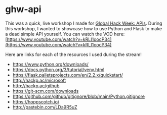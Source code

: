 # ghw-api

This was a quick, live workshop I made for [Global Hack Week: APIs](https://ghw.mlh.io/events/api-week). During this workshop, I wanted to showcase how to use Python and Flask to make a dead simple API yourself. You can watch the VOD here: [https://www.youtube.com/watch?v=kRLI1oocP34](https://www.youtube.com/watch?v=kRLI1oocP34) 

Here are links for each of the resources I used during the stream!

* https://www.python.org/downloads/
* https://docs.python.org/3/tutorial/venv.html
* https://flask.palletsprojects.com/en/2.2.x/quickstart/
* http://hackp.ac/microsoft
* http://hackp.ac/github
* https://git-scm.com/downloads
* https://github.com/github/gitignore/blob/main/Python.gitignore
* https://hoppscotch.io/
* http://pastebin.com/LDa9R5uZ
